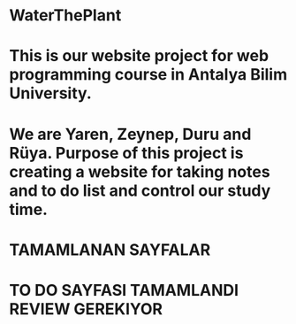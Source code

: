 # WaterThePlant
# This is our website project for web programming course in Antalya Bilim University. 
# We are Yaren, Zeynep, Duru and Rüya. Purpose of this project is creating a website for taking notes and to do list and control our study time. 


# TAMAMLANAN SAYFALAR

# TO DO SAYFASI TAMAMLANDI REVIEW GEREKIYOR


